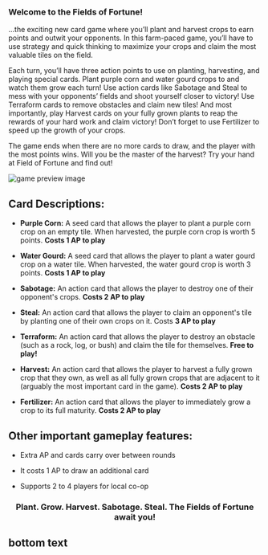 ### Welcome to the Fields of Fortune!

...the exciting new card game where you’ll plant and harvest crops to earn points and outwit your opponents. In this farm-paced game, you’ll have to use strategy and quick thinking to maximize your crops and claim the most valuable tiles on the field.

Each turn, you’ll have three action points to use on planting, harvesting, and playing special cards. Plant purple corn and water gourd crops to and watch them grow each turn! Use action cards like Sabotage and Steal to mess with your opponents’ fields and shoot yourself closer to victory! Use Terraform cards to remove obstacles and claim new tiles! And most importantly, play Harvest cards on your fully grown plants to reap the rewards of your hard work and claim victory! Don’t forget to use Fertilizer to speed up the growth of your crops.

The game ends when there are no more cards to draw, and the player with the most points wins. Will you be the master of the harvest? Try your hand at Field of Fortune and find out!

![game preview image](https://user-images.githubusercontent.com/13614780/211246036-d216ddf1-c8fe-4a89-be7c-2b6cb5cfe9f7.png)

## Card Descriptions:

- **Purple Corn:** A seed card that allows the player to plant a purple corn crop on an empty tile. When harvested, the purple corn crop is worth 5 points. **Costs 1 AP to play**

- **Water Gourd:** A seed card that allows the player to plant a water gourd crop on a water tile. When harvested, the water gourd crop is worth 3 points. **Costs 1 AP to play**

- **Sabotage:** An action card that allows the player to destroy one of their opponent's crops. **Costs 2 AP to play**

- **Steal:** An action card that allows the player to claim an opponent's tile by planting one of their own crops on it. Costs **3 AP to play**

- **Terraform:** An action card that allows the player to destroy an obstacle (such as a rock, log, or bush) and claim the tile for themselves. **Free to play!**

- **Harvest:** An action card that allows the player to harvest a fully grown crop that they own, as well as all fully grown crops that are adjacent to it (arguably the most important card in the game). **Costs 2 AP to play**

- **Fertilizer:** An action card that allows the player to immediately grow a crop to its full maturity. **Costs 2 AP to play**

## Other important gameplay features:

- Extra AP and cards carry over between rounds

- It costs 1 AP to draw an additional card

- Supports 2 to 4 players for local co-op

<h3 align="center">Plant. Grow. Harvest. Sabotage. Steal. The Fields of Fortune await you!<h3/>

## bottom text
